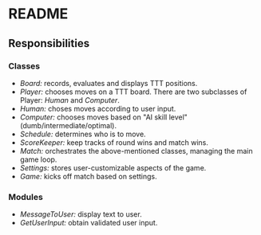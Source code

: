 # README

## Responsibilities

### Classes

- *Board:* records, evaluates and displays TTT positions.
- *Player:* chooses moves on a TTT board. There are two subclasses of Player: *Human* and *Computer*.
- *Human:* choses moves according to user input.
- *Computer:* chooses moves based on "AI skill level" (dumb/intermediate/optimal).
- *Schedule:* determines who is to move.
- *ScoreKeeper:* keep tracks of round wins and match wins.
- *Match:* orchestrates the above-mentioned classes, managing the main game loop.
- *Settings:* stores user-customizable aspects of the game.
- *Game:* kicks off match based on settings.

### Modules

- *MessageToUser:* display text to user.
- *GetUserInput:* obtain validated user input.
